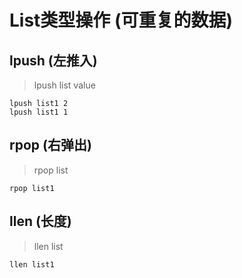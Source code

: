 # List类型操作 (可重复的数据)
## lpush (左推入)
> lpush list value
```
lpush list1 2
lpush list1 1
```

## rpop (右弹出)
> rpop list
```
rpop list1
```

## llen (长度)
> llen list
```
llen list1
```
